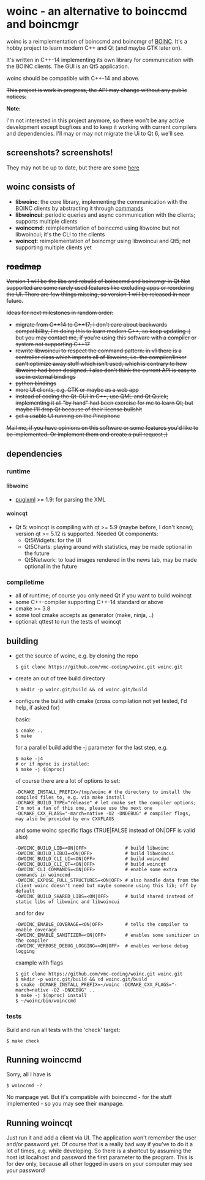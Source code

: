# woinc - an alternative to boinccmd and boincmgr

woinc is a reimplementation of boinccmd and boincmgr of [BOINC](https://boinc.berkeley.edu/). It's a hobby project to learn modern C++ and Qt (and maybe GTK later on).

It's written in C++-14 implementing its own library for communication with the BOINC clients. The GUI is an Qt5 application.

woinc should be compatible with C++-14 and above.

~~This project is work in progress, the API may change without any public notices.~~

**Note:**

I'm not interested in this project anymore, so there won't be any active development
except bugfixes and to keep it working with current compilers and dependencies.
I'll may or may not migrate the Ui to Qt 6, we'll see.

## screenshots? screenshots!

They may not be up to date, but there are some [here](http://83.169.22.26/woinc/)

## woinc consists of

- **libwoinc**: the core library, implementing the communication with the BOINC clients by abstracting it through [commands](https://en.wikipedia.org/wiki/Command_pattern)
- **libwoincui**: periodic queries and async communication with the clients; supports multiple clients
- **woinccmd**: reimplementation of boinccmd using libwoinc but not libwoincui; it's the CLI to the clients
- **woincqt**: reimplementation of boincmgr using libwoincui and Qt5; not supporting multiple clients yet

## ~~roadmap~~

~~Version 1 will be the libs and rebuild of boinccmd and boincmgr in Qt
Not supported are some rarely used features like excluding apps or reordering the UI.
There are few things missing, so version 1 will be released in near future.~~

~~Ideas for next milestones in random order:~~
- ~~migrate from C++14 to C++17; I don't care about backwards compatibility, I'm doing this to learn modern C++, so keep updating :)
  but you may contact me, if you're using this software with a compiler or system not supporting C++17~~
- ~~rewrite libwoincui to respect the command pattern:
  in v1 there is a controller class which imports all of libwoinc,
  i.e. the compiler/linker can't optimize away stuff which isn't used,
  which is contrary to how libwoinc had been designed.
  I also don't think the current API is easy to use in external bindings~~
- ~~python bindings~~
- ~~more UI clients, e.g. GTK or maybe as a web app~~
- ~~instead of coding the Qt-GUI in C++, use QML and Qt Quick; implementing it all "by hand" had been exercise for me to learn Qt; but maybe I'll drop Qt because of their license bullshit~~
- ~~get a usable UI running on the Pinephone~~

~~Mail me, if you have opinions on this software or some features you'd like to be implemented.
Or implement them and create a pull request ;)~~

## dependencies

### runtime

#### libwoinc
- [pugixml](https://pugixml.org/) >= 1.9: for parsing the XML

#### woincqt
- Qt 5: woincqt is compiling with qt >= 5.9 (maybe before, I don't know); version qt >= 5.12 is supported. Needed Qt components:
    - Qt5Widgets: for the UI
    - Qt5Charts: playing around with statistics, may be made optional in the future
    - Qt5Network: to load images rendered in the news tab, may be made optional in the future

### compiletime

- all of runtime; of course you only need Qt if you want to build woincqt
- some C++-compiler supporting C++-14 standard or above
- cmake >= 3.8
- some tool cmake accepts as generator (make, ninja, ..)
- optional: qttest to run the tests of woincqt

## building
- get the source of woinc, e.g. by cloning the repo
    ```shell script
    $ git clone https://github.com/vmc-coding/woinc.git woinc.git
    ```
- create an out of tree build directory
    ```shell script
    $ mkdir -p woinc.git/build && cd woinc.git/build
    ```
- configure the build with cmake (cross compilation not yet tested, I'd help, if asked for)

    basic:
    ```shell script
    $ cmake ..
    $ make
    ```
    for a parallel build add the -j parameter for the last step, e.g.
    ```
    $ make -j4
    # or if nproc is installed:
    $ make -j $(nproc)
    ```
    of course there are a lot of options to set:
    ```
    -DCMAKE_INSTALL_PREFIX=/tmp/woinc # the directory to install the compiled files to, e.g. via make install
    -DCMAKE_BUILD_TYPE="release" # let cmake set the compiler options; I'm not a fan of this one, please use the next one
    -DCMAKE_CXX_FLAGS="-march=native -O2 -DNDEBUG" # compiler flags, may also be provided by env CXXFLAGS
    ```
    and some woinc specific flags (TRUE|FALSE instead of ON|OFF is valid also)
    ```
    -DWOINC_BUILD_LIB=<ON|OFF>              # build libwoinc
    -DWOINC_BUILD_LIBUI=<ON|OFF>            # build libwoincui
    -DWOINC_BUILD_CLI_UI=<ON|OFF>           # build woincdmd
    -DWOINC_BUILD_CLI_QT=<ON|OFF>           # build woincqt
    -DWOINC_CLI_COMMANDS=<ON|OFF>           # enable some extra commands in woinccmd
    -DWOINC_EXPOSE_FULL_STRUCTURES=<ON|OFF> # also handle data from the client woinc doesn't need but maybe someone using this lib; off by default
    -DWOINC_BUILD_SHARED_LIBS=<ON|OFF>      # build shared instead of static libs of libwoinc and libwoincui
    ```
    and for dev
    ```
    -DWOINC_ENABLE_COVERAGE=<ON|OFF>        # tells the compiler to enable coverage
    -DWOINC_ENABLE_SANITIZER=<ON|OFF>       # enables some sanitizer in the compiler
    -DWOINC_VERBOSE_DEBUG_LOGGING=<ON|OFF>  # enables verbose debug logging
    ```
    example with flags
    ```shell script
    $ git clone https://github.com/vmc-coding/woinc.git woinc.git
    $ mkdir -p woinc.git/build && cd woinc.git/build
    $ cmake -DCMAKE_INSTALL_PREFIX=~/woinc -DCMAKE_CXX_FLAGS="-march=native -O2 -DNDEBUG" ..
    $ make -j $(nproc) install
    $ ~/woinc/bin/woinccmd
    ```

### tests
Build and run all tests with the 'check' target:
```shell script
$ make check
```

## Running woinccmd
Sorry, all I have is
```shell script
$ woinccmd -?
```
No manpage yet. But it's compatible with boinccmd - for the stuff implemented - so you may see their manpage.

## Running woincqt
Just run it and add a client via UI. The application won't remember the user and/or password yet.
Of course that is a really bad way if you've to do it a lot of times,
 e.g. while developing.
So there is a shortcut by assuming the host ist localhost
 and password the first parameter to the program.
This is for dev only, because all other logged in users on your computer may see your password!

